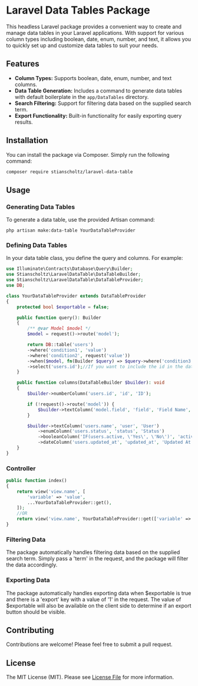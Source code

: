 # Laravel Data Tables Package

This headless Laravel package provides a convenient way to create and manage data tables in your Laravel applications. With support for various column types including boolean, date, enum, number, and text, it allows you to quickly set up and customize data tables to suit your needs.

## Features

- **Column Types:** Supports boolean, date, enum, number, and text columns.
- **Data Table Generation:** Includes a command to generate data tables with default boilerplate in the `app/DataTables` directory.
- **Search Filtering:** Support for filtering data based on the supplied search term.
- **Export Functionality:** Built-in functionality for easily exporting query results.

## Installation

You can install the package via Composer. Simply run the following command:

```bash
composer require stianscholtz/laravel-data-table
```

## Usage
### Generating Data Tables

To generate a data table, use the provided Artisan command:

```
php artisan make:data-table YourDataTableProvider
```

### Defining Data Tables

In your data table class, you define the query and columns. For example:

```php
use Illuminate\Contracts\Database\Query\Builder;
use Stianscholtz\LaravelDataTable\DataTableBuilder;
use Stianscholtz\LaravelDataTable\DataTableProvider;
use DB;

class YourDataTableProvider extends DataTableProvider
{
    protected bool $exportable = false;

    public function query(): Builder
    {
        /** @var Model $model */
        $model = request()->route('model');

        return DB::table('users')
        ->where('condition1', 'value')
        ->where('condition2', request('value'))
        ->when($model, fn(Builder $query) => $query->where('condition3', 'value'))
        ->select('users.id');//If you want to include the id in the data set.
    }

    public function columns(DataTableBuilder $builder): void
    {
        $builder->numberColumn('users.id', 'id', 'ID');

        if (!request()->route('model')) {
            $builder->textColumn('model.field', 'field', 'Field Name', false);
        }

        $builder->textColumn('users.name', 'user', 'User')
            ->enumColumn('users.status', 'status', 'Status')
            ->booleanColumn('IF(users.active, \'Yes\', \'No\')', 'active', 'Active')
            ->dateColumn('users.updated_at', 'updated_at', 'Updated At');
    }
}
```

### Controller

```php
public function index()
{
    return view('view.name', [
        'variable' => 'value',
        ...YourDataTableProvider::get(),
    ]);
    //OR
    return view('view.name', YourDataTableProvider::get(['variable' => 'value']));
}
```

### Filtering Data

The package automatically handles filtering data based on the supplied search term. Simply pass a 'term' in the request, and the package will filter the data accordingly.

### Exporting Data

The package automatically handles exporting data when $exportable is true and there is a 'export' key with a value of '1' in the request. The value of $exportable will also be available on the client side to determine if an export button should be visible.

## Contributing
Contributions are welcome! Please feel free to submit a pull request.

## License
The MIT License (MIT). Please see [License File](LICENSE.md) for more information.